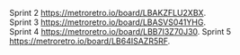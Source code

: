 Sprint 2 https://metroretro.io/board/LBAKZFLU2XBX.  
Sprint 3 https://metroretro.io/board/LBASVS041YHG.  
Sprint 4 https://metroretro.io/board/LBB7I3Z70J30.
Sprint 5 https://metroretro.io/board/LB64ISAZR5RF.
